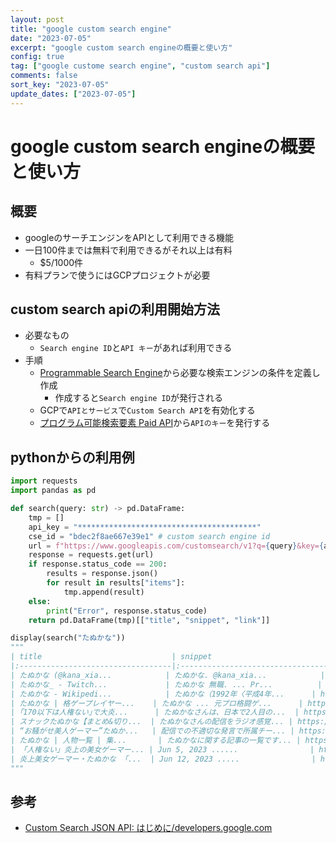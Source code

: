 ```yaml
---
layout: post
title: "google custom search engine" 
date: "2023-07-05"
excerpt: "google custom search engineの概要と使い方"
config: true
tag: ["google custome search engine", "custom search api"]
comments: false
sort_key: "2023-07-05"
update_dates: ["2023-07-05"]
---
```


# google custom search engineの概要と使い方

## 概要
 - googleのサーチエンジンをAPIとして利用できる機能
 - 一日100件までは無料で利用できるがそれ以上は有料
   - $5/1000件
 - 有料プランで使うにはGCPプロジェクトが必要

## custom search apiの利用開始方法
 - 必要なもの
   - `Search engine ID`と`API キー`があれば利用できる
 - 手順
   - [Programmable Search Engine](https://programmablesearchengine.google.com/controlpanel/all)から必要な検索エンジンの条件を定義し作成
     - 作成すると`Search engine ID`が発行される
   - GCPで`APIとサービス`で`Custom Search API`を有効化する
   - [プログラム可能検索要素 Paid API](https://developers.google.com/custom-search/docs/paid_element?hl=ja)から`APIのキー`を発行する

## pythonからの利用例

```python
import requests
import pandas as pd

def search(query: str) -> pd.DataFrame:
    tmp = []
    api_key = "****************************************"
    cse_id = "bdec2f8ae667e39e1" # custom search engine id
    url = f"https://www.googleapis.com/customsearch/v1?q={query}&key={api_key}&cx={cse_id}"    
    response = requests.get(url)
    if response.status_code == 200:
        results = response.json()
        for result in results["items"]:
            tmp.append(result)
    else:
        print("Error", response.status_code)
    return pd.DataFrame(tmp)[["title", "snippet", "link"]]

display(search("たぬかな"))
"""
| title                             | snippet                           | link                              |
|:----------------------------------|:----------------------------------|:----------------------------------|
| たぬかな (@kana_xia...            | たぬかな. @kana_xia...            | https://twitter.com/kana_xiao...  |
| たぬかな_ - Twitch...             | たぬかな 無職. ... Pr...          | https://www.twitch.tv/tanukana... |
| たぬかな - Wikipedi...            | たぬかな（1992年〈平成4年...      | https://ja.wikipedia.org/wiki/... |
| たぬかな | 格ゲープレイヤー...    | たぬかな ... 元プロ格闘ゲ...      | http://fgamers.saikyou.biz/?%E... |
| ｢170以下は人権ない｣で大炎...      | たぬかなさんは、日本で2人目の...  | https://toyokeizai.net/article... |
| スナックたぬかな【まとめ&切り...  | たぬかなさんの配信をラジオ感覚... | https://www.youtube.com/@snack... |
| “お騒がせ美人ゲーマー”たぬか...   | 配信での不適切な発言で所属チー... | https://news.yahoo.co.jp/artic... |
| たぬかな | 人物一覧 | 集...       | たぬかなに関する記事の一覧です... | https://shueisha.online/person... |
| 「人権ない」炎上の美女ゲーマー... | Jun 5, 2023 ......                | https://news.yahoo.co.jp/artic... |
| 炎上美女ゲーマー・たぬかな 「...  | Jun 12, 2023 .....                | https://yorozoonews.jp/article... |
"""
```

## 参考
 - [Custom Search JSON API: はじめに/developers.google.com](https://developers.google.com/custom-search/v1/introduction?hl=ja)

